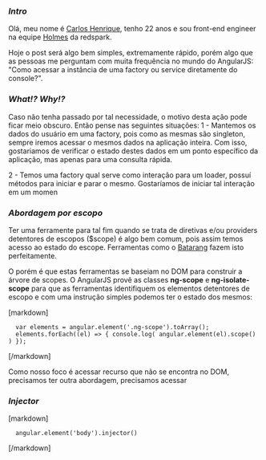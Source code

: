 
<h3> 
  <i>Intro</i>
</h3>

Olá, meu nome é <a href="https://github.com/carloshpds">Carlos Henrique</a>, tenho 22 anos e sou front-end engineer na equipe <a href="http://www.holmesdoc.com/">Holmes</a> da redspark.

Hoje o post será algo bem simples, extremamente rápido, porém algo que as pessoas me perguntam com muita frequência no mundo do AngularJS: 
"Como acessar a instância de uma factory ou service diretamente do console?".


<h3> 
  <i>What!? Why!?</i>
</h3>

Caso não tenha passado por tal necessidade, o motivo desta ação pode ficar meio obscuro. Então pense nas seguintes situações: 
1 - Mantemos os dados do usuário em uma factory, pois como as mesmas são singleton, sempre iremos acessar o mesmos dados na aplicação inteira. Com isso, gostariamos de verificar o estado destes dados em um ponto específico da aplicação, mas apenas para uma consulta rápida.

2 - Temos uma factory qual serve como interação para um loader, possuí métodos para iniciar e parar o mesmo. Gostaríamos de iniciar tal interação em um momen

<h3> 
  <i>Abordagem por escopo</i>
</h3>

Ter uma ferramente para tal fim quando se trata de diretivas e/ou providers detentores de escopos ($scope) é algo bem comum, pois assim temos acesso ao estado do escope. 
Ferramentas como o <a href="https://chrome.google.com/webstore/detail/angularjs-batarang/ighdmehidhipcmcojjgiloacoafjmpfk">Batarang</a> fazem isto perfeitamente. 

O porém é que estas ferramentas se baseiam no DOM para construir a árvore de scopes. 
O AngularJS provê as classes <strong>ng-scope</strong> e <strong>ng-isolate-scope</strong> para que as ferramentas identifiquem os elementos detentores de escopo e com uma instrução simples podemos ter o estado dos mesmos:

[markdown]
```
  var elements = angular.element('.ng-scope').toArray();
  elements.forEach((el) => { console.log( angular.element(el).scope() ) });
```
[/markdown]

Como nosso foco é acessar recurso que não se encontra no DOM, precisamos ter outra abordagem, precisamos acessar 


<h3> 
  <i>Injector</i>
</h3>

[markdown]
```
  angular.element('body').injector()
```
[/markdown]

